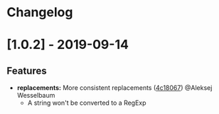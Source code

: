# Changelog 
# [1.0.2] - 2019-09-14
## Features
* **replacements:** More consistent replacements ([4c18067](https://github.com/wesselbaum/conventional-git-log/commit/4c18067)) @Aleksej Wesselbaum
  * A string won't be converted to a RegExp
